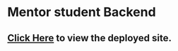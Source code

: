 #  Mentor student Backend

## [Click Here](https://joyce-mentor-student-frontend.netlify.app/) to view the deployed site.
